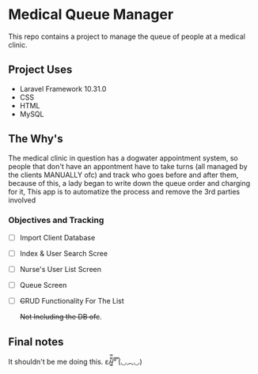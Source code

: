 # Medical Queue Manager

This repo contains a project to manage the queue of people at a medical clinic.

## Project Uses

  - Laravel Framework 10.31.0
  - CSS
  - HTML
  - MySQL

## The Why's

The medical clinic in question has a dogwater appointment system, so people that don't have an appontment have to take turns (all managed by the clients MANUALLY ofc) and track who goes before and after them, because of this, a lady began to write down the queue order and charging for it, This app is to automatize the process and remove the 3rd parties involved

### Objectives and Tracking
- [ ] Import Client Database
- [ ] Index & User Search Scree
- [ ] Nurse's User List Screen
- [ ] Queue Screen
- [ ] ~~C~~RUD Functionality For The List

  ~~Not Including the DB ofc~~.

## Final notes

It shouldn't be me doing this. ε/̵͇̿̿/’̿’̿ ̿(◡︵◡)
